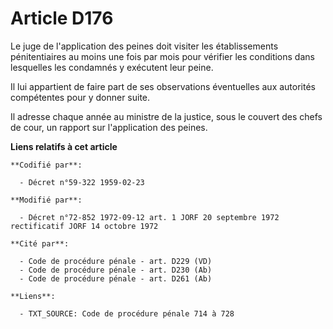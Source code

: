 # Article D176

Le juge de l'application des peines doit visiter les établissements pénitentiaires au moins une fois par mois pour vérifier
les conditions dans lesquelles les condamnés y exécutent leur peine.

Il lui appartient de faire part de ses observations éventuelles aux autorités compétentes pour y donner suite.

Il adresse chaque année au ministre de la justice, sous le couvert des chefs de cour, un rapport sur l'application des
peines.

**Liens relatifs à cet article**

	**Codifié par**:

	  - Décret n°59-322 1959-02-23

	**Modifié par**:

	  - Décret n°72-852 1972-09-12 art. 1 JORF 20 septembre 1972 rectificatif JORF 14 octobre 1972

	**Cité par**:

	  - Code de procédure pénale - art. D229 (VD)
	  - Code de procédure pénale - art. D230 (Ab)
	  - Code de procédure pénale - art. D261 (Ab)

	**Liens**:

	  - TXT_SOURCE: Code de procédure pénale 714 à 728
